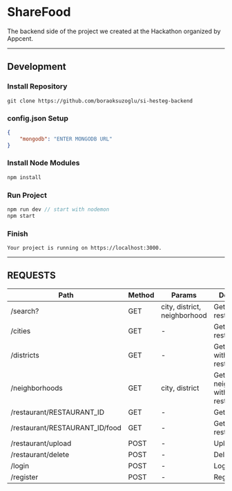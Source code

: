 # ShareFood
The backend side of the project we created at the Hackathon organized by Appcent.

---
## Development
### Install Repository
```git
git clone https://github.com/boraoksuzoglu/si-hesteg-backend
```

### config.json Setup
```json
{
    "mongodb": "ENTER MONGODB URL"
}
```

### Install Node Modules
```js
npm install
```

### Run Project
```js
npm run dev // start with nodemon
npm start
```

### Finish
```
Your project is running on https://localhost:3000.
```
---
## REQUESTS

| Path | Method | Params |Description |
| ----------- | ----------- | ----------- | ----------- |
| /search? | GET | city, district, neighborhood | Get restaurants |
| /cities | GET | - | Get cities with restaurants |
| /districts | GET | - | Get districts with restaurants |
| /neighborhoods | GET | city, district | Get neighborhoods with restaurants |
| /restaurant/RESTAURANT_ID | GET | - | Get restaurant |
| /restaurant/RESTAURANT_ID/food | GET | - | Get foods of restaurant |
| /restaurant/upload | POST | - | Upload a food |
| /restaurant/delete | POST | - | Delete a food |
| /login | POST | - | Login |
| /register | POST | - | Register |
